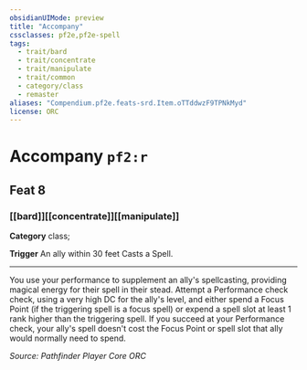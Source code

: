 ```yaml
---
obsidianUIMode: preview
title: "Accompany"
cssclasses: pf2e,pf2e-spell
tags:
  - trait/bard
  - trait/concentrate
  - trait/manipulate
  - trait/common
  - category/class
  - remaster
aliases: "Compendium.pf2e.feats-srd.Item.oTTddwzF9TPNkMyd"
license: ORC
---
```

# Accompany `pf2:r`
## Feat 8
### [[bard]][[concentrate]][[manipulate]]

**Category** class; 




**Trigger** An ally within 30 feet Casts a Spell.

* * *

You use your performance to supplement an ally's spellcasting, providing magical energy for their spell in their stead. Attempt a Performance check check, using a very high DC for the ally's level, and either spend a Focus Point (if the triggering spell is a focus spell) or expend a spell slot at least 1 rank higher than the triggering spell. If you succeed at your Performance check, your ally's spell doesn't cost the Focus Point or spell slot that ally would normally need to spend.

*Source: Pathfinder Player Core*
*ORC*